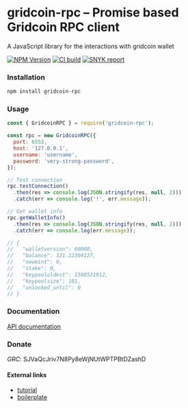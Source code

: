 # gridcoin-rpc – Promise based Gridcoin RPC client

A JavaScript library for the interactions with gridcoin wallet

  [![NPM Version][npm-image]][npm-url]
  [![CI build][cci-image]][cci-url]
  [![SNYK report][snyk-image]][snyk-url]

### Installation

```bash
npm install gridcoin-rpc
```

### Usage

```javascript
const { GridcoinRPC } = require('gridcoin-rpc');

const rpc = new GridcoinRPC({
  port: 6553,
  host: '127.0.0.1',
  username: 'username',
  password: 'very-strong-password',
});

// Test connection
rpc.testConnection()
  .then(res => console.log(JSON.stringify(res, null, 2)))
  .catch(err => console.log('!', err.message));

// Get wallet info
rpc.getWalletInfo()
  .then(res => console.log(JSON.stringify(res, null, 2)))
  .catch(err => console.log(err.message));

// {
//   "walletversion": 60000,
//   "balance": 121.12304127,
//   "newmint": 0,
//   "stake": 0,
//   "keypoololdest": 1508531912,
//   "keypoolsize": 101,
//   "unlocked_until": 0
// }

```

### Documentation
[API documentation](https://gridcat.github.io/gridcoin-rpc/)

### Donate
*GRC*: SJVaQcJriv7N8Py8eWjNUtWPTPBtDZashD

#### External links

- [tutorial](https://itnext.io/step-by-step-building-and-publishing-an-npm-typescript-package-44fe7164964c)
- [boilerplate](https://github.com/alexjoverm/typescript-library-starter)

[npm-image]: https://img.shields.io/npm/v/gridcoin-rpc.svg?style=flat-square
[npm-url]: https://www.npmjs.com/package/gridcoin-rpc
[cci-image]: https://img.shields.io/circleci/project/github/gridcat/gridcoin-rpc/master.svg?style=flat-square
[cci-url]: https://circleci.com/gh/gridcat/workflows/gridcoin-rpc/tree/master
[snyk-image]: https://img.shields.io/snyk/vulnerabilities/github/gridcat/gridcoin-rpc.svg?style=flat-square
[snyk-url]: https://snyk.io/test/github/gridcat/gridcoin-rpc